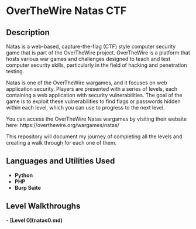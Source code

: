 <h1>OverTheWire Natas CTF</h1>

<h2>Description</h2>
<p>Natas is a web-based, capture-the-flag (CTF) style computer security game that is part of the OverTheWire project. OverTheWire is a platform that hosts various war games and challenges designed to teach and test computer security skills, particularly in the field of hacking and penetration testing.<p/>

<p>Natas is one of the OverTheWire wargames, and it focuses on web application security. Players are presented with a series of levels, each containing a web application with security vulnerabilities. The goal of the game is to exploit these vulnerabilities to find flags or passwords hidden within each level, which you can use to progress to the next level.<p/>

<p>You can access the OverTheWire Natas wargames by visiting their website here: https://overthewire.org/wargames/natas/</p>

<p>This repository will document my journey of completing all the levels and creating a walk through for each one of them.</p>

<h2>Languages and Utilities Used</h2>

- <b>Python</b>
- <b>PHP</b>
- <b>Burp Suite</b>

<h2>Level Walkthroughs</h2>
- <b>[Level 0](natas0.md)</b>

